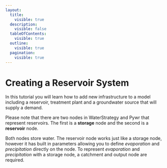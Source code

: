 ```yaml
---
layout:
  title:
    visible: true
  description:
    visible: false
  tableOfContents:
    visible: true
  outline:
    visible: true
  pagination:
    visible: true
---
```


# Creating a Reservoir System

In this tutorial you will learn how to add new infrastructure to a model including a reservoir, treatment plant and a groundwater source that will supply a demand.

Please note that there are two nodes in WaterStrategy and Pywr that represent reservoirs. The first is a **storage** node and the second is a **reservoir** node.

Both nodes store water. The reservoir node works just like a storage node, however it has built in parameters allowing you to define _evaporation_ and _precipitation_ directly on the node. To represent _evaporation_ and _precipitation_ with a storage node, a catchment and output node are required.
